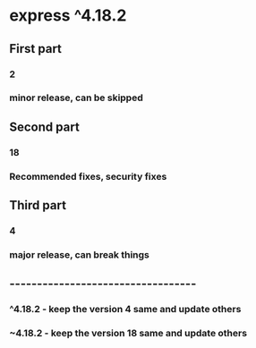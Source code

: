 # express ^4.18.2

## First part

### 2

### minor release, can be skipped

## Second part

### 18

### Recommended fixes, security fixes

## Third part

### 4

### major release, can break things

## ----------------------------------

### ^4.18.2 - keep the version 4 same and update others

### ~4.18.2 - keep the version 18 same and update others
